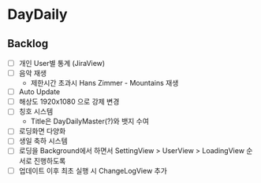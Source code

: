 # DayDaily
## Backlog
- [ ] 개인 User별 통계 (JiraView)
- [ ] 음악 재생
  - 제한시간 초과시 Hans Zimmer - Mountains 재생
- [ ] Auto Update
- [ ] 해상도 1920x1080 으로 강제 변경
- [ ] 칭호 시스템
  - Title은 DayDailyMaster(?)와 뱃지 수여
- [ ] 로딩화면 다양화
- [ ] 생일 축하 시스템
- [ ] 로딩을 Background에서 하면서 SettingView > UserView > LoadingView 순서로 진행하도록
- [ ] 업데이트 이후 최초 실행 시 ChangeLogView 추가
